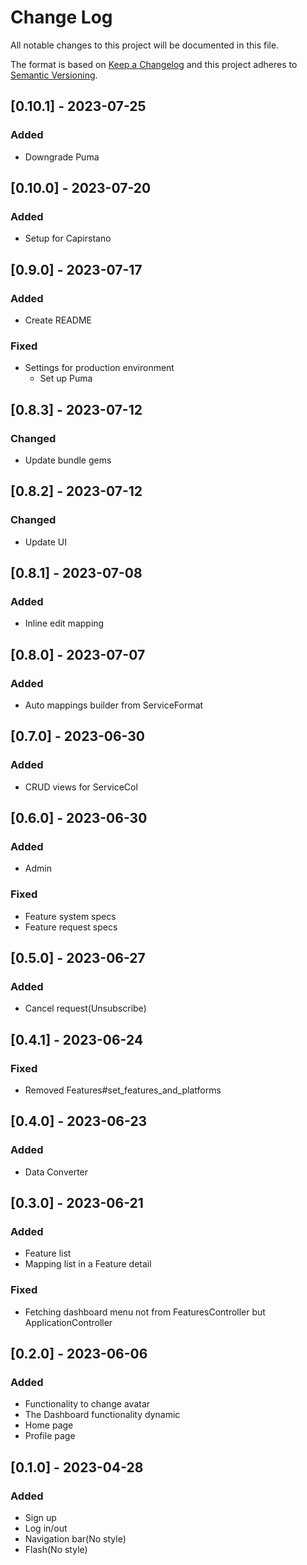 # Change Log
All notable changes to this project will be documented in this file.
 
The format is based on [Keep a Changelog](http://keepachangelog.com/)
and this project adheres to [Semantic Versioning](http://semver.org/).

## [0.10.1] - 2023-07-25
 
### Added
- Downgrade Puma

## [0.10.0] - 2023-07-20
 
### Added
- Setup for Capirstano

## [0.9.0] - 2023-07-17
 
### Added
- Create README

### Fixed
- Settings for production environment
    - Set up Puma

## [0.8.3] - 2023-07-12
 
### Changed
- Update bundle gems

## [0.8.2] - 2023-07-12
 
### Changed
- Update UI

## [0.8.1] - 2023-07-08
 
### Added
- Inline edit mapping

## [0.8.0] - 2023-07-07
 
### Added
- Auto mappings builder from ServiceFormat

## [0.7.0] - 2023-06-30
 
### Added
- CRUD views for ServiceCol

## [0.6.0] - 2023-06-30
 
### Added
- Admin

### Fixed
- Feature system specs
- Feature request specs

## [0.5.0] - 2023-06-27
 
### Added
- Cancel request(Unsubscribe)

## [0.4.1] - 2023-06-24
 
### Fixed
- Removed Features#set_features_and_platforms

## [0.4.0] - 2023-06-23
 
### Added
- Data Converter

## [0.3.0] - 2023-06-21
 
### Added
- Feature list
- Mapping list in a Feature detail

### Fixed
- Fetching dashboard menu not from FeaturesController but ApplicationController

## [0.2.0] - 2023-06-06
 
### Added
- Functionality to change avatar
- The Dashboard functionality dynamic
- Home page
- Profile page 

## [0.1.0] - 2023-04-28
 
### Added
- Sign up
- Log in/out
- Navigation bar(No style)
- Flash(No style)
